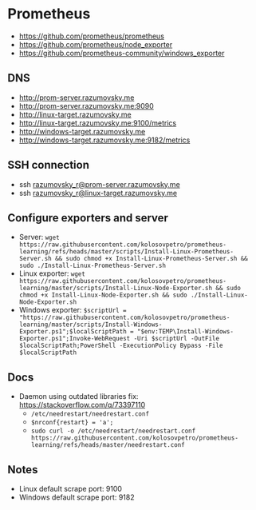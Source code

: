 # Prometheus

- https://github.com/prometheus/prometheus
- https://github.com/prometheus/node_exporter
- https://github.com/prometheus-community/windows_exporter

## DNS

- http://prom-server.razumovsky.me
- http://prom-server.razumovsky.me:9090
- http://linux-target.razumovsky.me
- http://linux-target.razumovsky.me:9100/metrics
- http://windows-target.razumovsky.me
- http://windows-target.razumovsky.me:9182/metrics

## SSH connection

- ssh razumovsky_r@prom-server.razumovsky.me
- ssh razumovsky_r@linux-target.razumovsky.me

## Configure exporters and server

- Server: `wget https://raw.githubusercontent.com/kolosovpetro/prometheus-learning/refs/heads/master/scripts/Install-Linux-Prometheus-Server.sh && sudo chmod +x Install-Linux-Prometheus-Server.sh && sudo ./Install-Linux-Prometheus-Server.sh`
- Linux exporter: `wget https://raw.githubusercontent.com/kolosovpetro/prometheus-learning/master/scripts/Install-Linux-Node-Exporter.sh && sudo chmod +x Install-Linux-Node-Exporter.sh && sudo ./Install-Linux-Node-Exporter.sh`
- Windows exporter: `$scriptUrl = "https://raw.githubusercontent.com/kolosovpetro/prometheus-learning/master/scripts/Install-Windows-Exporter.ps1";$localScriptPath = "$env:TEMP\Install-Windows-Exporter.ps1";Invoke-WebRequest -Uri $scriptUrl -OutFile $localScriptPath;PowerShell -ExecutionPolicy Bypass -File $localScriptPath`

## Docs

- Daemon using outdated libraries fix: https://stackoverflow.com/q/73397110
    - `/etc/needrestart/needrestart.conf`
    - `$nrconf{restart} = 'a';`
    - `sudo curl -o /etc/needrestart/needrestart.conf https://raw.githubusercontent.com/kolosovpetro/prometheus-learning/refs/heads/master/needrestart.conf`

## Notes

- Linux default scrape port: 9100
- Windows default scrape port: 9182
